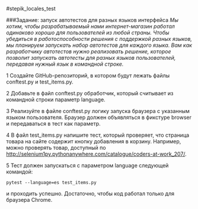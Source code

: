#stepik_locales_test

###Задание: запуск автотестов для разных языков интерфейса
_Мы хотим, чтобы разрабатываемый нами интернет-магазин работал одинаково хорошо для пользователей из любой страны. Чтобы убедиться в работоспособности решения с поддержкой разных языков, мы планируем запускать набор автотестов для каждого языка. Вам как разработчику автотестов нужно реализовать решение, которое позволит запускать автотесты для разных языков пользователей, передавая нужный язык в командной строке._

1 Создайте GitHub-репозиторий, в котором будут лежать файлы conftest.py и test_items.py.

2 Добавьте в файл conftest.py обработчик, который считывает из командной строки параметр language.

3 Реализуйте в файле conftest.py логику запуска браузера с указанным языком пользователя. Браузер должен объявляться в фикстуре browser и передаваться в тест как параметр.

4 В файл test_items.py напишите тест, который проверяет, что страница товара на сайте содержит кнопку добавления в корзину. Например, можно проверять товар, доступный по http://selenium1py.pythonanywhere.com/catalogue/coders-at-work_207/.

5 Тест должен запускаться с параметром language следующей командой:

```pytest --language=es test_items.py```

и проходить успешно. Достаточно, чтобы код работал только для браузера Сhrome.
